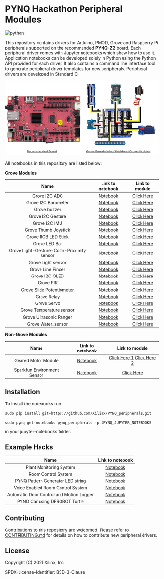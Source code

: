 # PYNQ Hackathon Peripheral Modules
![python](https://github.com/Xilinx/PYNQ/workflows/Python/badge.svg)

This repository contains drivers for Arduino, PMOD, Grove and Raspberry Pi peripherals supported on the recommended [**PYNQ-Z2**](http://www.pynq.io/board.html) board. Each peripheral driver comes with Jupyter notebooks which show how to use it. Application notebooks can be developed solely in Python using the Python API provided for each driver.
It also contains a command line interface tool to generate peripheral driver templates for new peripherals. Peripheral drivers are developed in Standard C

<p align="center">
  <img src="./images/pynq_hackathon_hw.png">
</p>

All notebooks in this repository are listed below:

__Grove Modules__

| Name | Link to notebook |  Link to module |
|:----------:|:------------------:|:------------------:|
| Grove I2C ADC | [Notebook](https://github.com/Xilinx/PYNQ_peripherals/blob/main/pynq_peripherals/modules/grove_adc/notebooks/grove_adc.ipynb) | [Click Here](https://www.seeedstudio.com/Grove-I2C-ADC.html) |
| Grove I2C Barometer | [Notebook](https://github.com/Xilinx/PYNQ_peripherals/blob/main/pynq_peripherals/modules/grove_barometer/notebooks/grove_barometer.ipynb) | [Click Here](https://www.seeedstudio.com/Grove-High-Precision-Barometer-Sensor-DPS310-p-4397.html) |
| Grove buzzer | [Notebook](https://github.com/Xilinx/PYNQ_peripherals/blob/main/pynq_peripherals/modules/grove_buzzer/notebooks/grove_buzzer.ipynb) | [Click Here](https://www.seeedstudio.com/Grove-Buzzer.html) |
| Grove I2C Gesture | [Notebook](https://github.com/Xilinx/PYNQ_peripherals/blob/main/pynq_peripherals/modules/grove_gesture/notebooks/grove_gesture.ipynb) | [Click Here](https://www.seeedstudio.com/Grove-Gesture-PAJ7620U2.html) |
| Grove I2C IMU | [Notebook](https://github.com/Xilinx/PYNQ_peripherals/blob/main/pynq_peripherals/modules/grove_imu/notebooks/grove_imu.ipynb) | [Click Here](https://www.seeedstudio.com/Grove-IMU-10DOF-v2-0.html) |
| Grove Thumb Joystick | [Notebook](https://github.com/Xilinx/PYNQ_peripherals/blob/main/pynq_peripherals/modules/grove_joystick/notebooks/grove_joystick.ipynb) | [Click Here](https://www.seeedstudio.com/Grove-Thumb-Joystick.html) |
| Grove RGB LED Stick | [Notebook](https://github.com/Xilinx/PYNQ_peripherals/blob/main/pynq_peripherals/modules/grove_led_stick/notebooks/grove_led_stick.ipynb) | [Click Here](https://www.seeedstudio.com/Grove-RGB-LED-Stick-10-WS2813-Mini.html) |
| Grove LED Bar| [Notebook](https://github.com/Xilinx/PYNQ_peripherals/blob/main/pynq_peripherals/modules/grove_ledbar/notebooks/grove_ledbar.ipynb) | [Click Here](https://www.seeedstudio.com/Grove-LED-Bar-v2-0.html) |
| Grove Light-Gesture-Color-Proximity sensor | [Notebook](https://github.com/Xilinx/PYNQ_peripherals/blob/main/pynq_peripherals/modules/grove_lgcp/notebooks/grove_lgcp.ipynb) | [Click Here](https://www.seeedstudio.com/Grove-Light-Color-Proximity-Sensor-TMG39931-p-2879.html) |
| Grove Light sensor | [Notebook](https://github.com/Xilinx/PYNQ_peripherals/blob/main/pynq_peripherals/modules/grove_light/notebooks/grove_light.ipynb) | [Click Here](https://www.seeedstudio.com/Grove-Light-Sensor-v1-2-LS06-S-phototransistor.html) |
| Grove Line Finder | [Notebook](https://github.com/Xilinx/PYNQ_peripherals/blob/main/pynq_peripherals/modules/grove_line_finder/notebooks/grove_line_finder.ipynb) | [Click Here](https://www.seeedstudio.com/Grove-Line-Finder-v1-1.html) |
| Grove I2C OLED | [Notebook](https://github.com/Xilinx/PYNQ_peripherals/blob/main/pynq_peripherals/modules/grove_oled/notebooks/grove_oled.ipynb) | [Click Here](https://www.seeedstudio.com/Grove-OLED-Display-0-96.html) |
| Grove PIR | [Notebook](https://github.com/Xilinx/PYNQ_peripherals/blob/main/pynq_peripherals/modules/grove_pir/notebooks/grove_pir.ipynb) | [Click Here](https://www.seeedstudio.com/Grove-PIR-Motion-Sensor.html) |
| Grove Slide Potentiometer | [Notebook](https://github.com/Xilinx/PYNQ_peripherals/blob/main/pynq_peripherals/modules/grove_potentiometer/notebooks/grove_potentiometer.ipynb) | [Click Here](https://www.seeedstudio.com/Grove-Slide-Potentiometer.html) |
| Grove Relay | [Notebook](https://github.com/Xilinx/PYNQ_peripherals/blob/main/pynq_peripherals/modules/grove_relay/notebooks/grove_relay.ipynb) | [Click Here](https://www.seeedstudio.com/Grove-Relay.html) |
| Grove Servo | [Notebook](https://github.com/Xilinx/PYNQ_peripherals/blob/main/pynq_peripherals/modules/grove_servo/notebooks/grove_servo.ipynb) | [Click Here](https://www.seeedstudio.com/Grove-Servo.html) |
| Grove Temperature sensor| [Notebook](https://github.com/Xilinx/PYNQ_peripherals/blob/main/pynq_peripherals/modules/grove_temperature/notebooks/grove_temperature.ipynb) | [Click Here](https://www.seeedstudio.com/Grove-Temperature-Sensor.html) |
| Grove Ultrasonic Ranger | [Notebook](https://github.com/Xilinx/PYNQ_peripherals/blob/main/pynq_peripherals/modules/grove_usranger/notebooks/grove_usranger.ipynb) | [Click Here](https://www.seeedstudio.com/Grove-Ultrasonic-Distance-Sensor.html) |
| Grove Water_sensor | [Notebook](https://github.com/Xilinx/PYNQ_peripherals/blob/main/pynq_peripherals/modules/grove_water_sensor/notebooks/grove_water_sensor.ipynb) | [Click Here](https://www.seeedstudio.com/Grove-Water-Sensor.html) |

__Non-Grove Modules__

| Name | Link to notebook |  Link to module |
|:----------:|:------------------:|:------------------:|
| Geared Motor Module | [Notebook](https://github.com/Xilinx/PYNQ_peripherals/blob/main/pynq_peripherals/modules/geared_motor/notebooks/geared_motor.ipynb) | [Click Here 1](https://www.dfrobot.com/product-1705.html) [Click Here 2](https://www.dfrobot.com/product-100.html) |
| Sparkfun Environment Sensor | [Notebook](https://github.com/Xilinx/PYNQ_peripherals/blob/main/pynq_peripherals/modules/grove_envsensor/notebooks/grove_envsensor.ipynb) | [Click Here](https://www.sparkfun.com/products/16466) |

## Installation

To install the notebooks run

```console
sudo pip install git+https://github.com/Xilinx/PYNQ_peripherals.git
```
```console
sudo pynq get-notebooks pynq_peripherals -p $PYNQ_JUPYTER_NOTEBOOKS
```

in your jupyter-notebooks folder.

## Example Hacks

| Name | Link to notebook |
|:----------:|:------------------:|
| Plant Monitoring System | [Notebook](https://github.com/Xilinx/PYNQ_peripherals/blob/main/pynq_peripherals/apps/app0_plant_monitoring_system/notebooks/plant_monitoring_system.ipynb) |
| Room Control System | [Notebook](https://github.com/Xilinx/PYNQ_peripherals/blob/main/pynq_peripherals/apps/app1_room_control_system/notebooks/room_control_system.ipynb) |
| PYNQ Pattern Generator LED string | [Notebook](https://github.com/Xilinx/PYNQ_peripherals/blob/main/pynq_peripherals/apps/app2_led_strings/notebooks/led_strings.ipynb) |
| Voice Enabled Room Control System | [Notebook](https://github.com/Xilinx/PYNQ_peripherals/blob/main/pynq_peripherals/apps/app3_voice_enabled_room_control_system/notebooks/voice_enabled_room_control_system.ipynb) |
| Automatic Door Control and Motion Logger | [Notebook](https://github.com/Xilinx/PYNQ_peripherals/blob/main/pynq_peripherals/apps/app4_automatic_door_control_and_motion_logger/notebooks/automatic_door_control_and_motion_logger.ipynb) |
| PYNQ Car using DFROBOT Turtle | [Notebook](https://github.com/Xilinx/PYNQ_peripherals/blob/main/pynq_peripherals/apps/app5_pynq_car/notebooks/pynq_car.ipynb) |

## Contributing

Contributions to this repository are welcomed. Please refer to [CONTRIBUTING.md](https://github.com/Xilinx/PYNQ_peripherals/blob/main/CONTRIBUTING.md) for details on how to contribute new peripheral
drivers.

## License

Copyright (C) 2021 Xilinx, Inc

SPDX-License-Identifier: BSD-3-Clause
